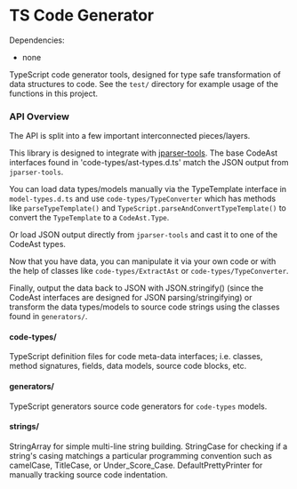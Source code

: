 TS Code Generator
==============

Dependencies:
- none

TypeScript code generator tools, designed for type safe transformation of data structures to code.
See the `test/` directory for example usage of the functions in this project.


### API Overview
The API is split into a few important interconnected pieces/layers.

This library is designed to integrate with [jparser-tools](https://github.com/TeamworkGuy2/JParserTools).  The base CodeAst interfaces found in 'code-types/ast-types.d.ts' match the JSON output from `jparser-tools`.

You can load data types/models manually via the TypeTemplate interface in `model-types.d.ts` and use `code-types/TypeConverter` which has methods like `parseTypeTemplate()` and `TypeScript.parseAndConvertTypeTemplate()` to convert the `TypeTemplate` to a `CodeAst.Type`.

Or load JSON output directly from `jparser-tools` and cast it to one of the CodeAst types.

Now that you have data, you can manipulate it via your own code or with the help of classes like `code-types/ExtractAst` or `code-types/TypeConverter`.

Finally, output the data back to JSON with JSON.stringify() (since the CodeAst interfaces are designed for JSON parsing/stringifying) or transform the data types/models to source code strings using the classes found in `generators/`.


#### code-types/
TypeScript definition files for code meta-data interfaces; i.e. classes, method signatures, fields, data models, source code blocks, etc.

#### generators/
TypeScript generators source code generators for `code-types` models.

#### strings/
StringArray for simple multi-line string building.
StringCase for checking if a string's casing matchings a particular programming convention such as camelCase, TitleCase, or Under_Score_Case.
DefaultPrettyPrinter for manually tracking source code indentation.
